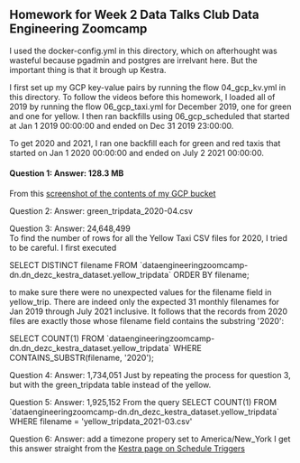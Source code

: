 
## Homework for Week 2 Data Talks Club Data Engineering Zoomcamp

I used the docker-config.yml in this directory, which on afterhought was
wasteful because pgadmin and postgres are irrelvant here. But the important
thing is that it brough up Kestra.

I first set up my GCP key-value pairs by running the flow 04_gcp_kv.yml
in this directory. To follow the videos before this homework, I loaded all
of 2019 by running the flow 06_gcp_taxi.yml for December 2019, one for green
and one for yellow. I then ran backfills using 06_gcp_scheduled that started
at Jan 1 2019 00:00:00 and ended on Dec 31 2019 23:00:00.

To get 2020 and 2021, I ran one backfill each for green and red taxis that started on Jan 1 2020 00:00:00 and ended on July 2 2021 00:00:00.

#### Question 1: Answer: 128.3 MB
From this [screenshot of the contents of my GCP bucket](my-gcp-bucket.png)

Question 2: Answer: green_tripdata_2020-04.csv

Question 3: Answer: 24,648,499\
To find the number of rows for all the Yellow Taxi CSV files for 2020, I tried to be careful. I first executed 

SELECT DISTINCT filename
FROM \`dataengineeringzoomcamp-dn.dn_dezc_kestra_dataset.yellow_tripdata\`
ORDER BY filename;

to make sure there were no unexpected values for the filename field in yellow_trip. There are indeed only the expected 31 monthly filenames for Jan 2019 through July 2021 inclusive. It follows that the records from 2020 files are exactly those whose filename field contains the substring '2020':

SELECT COUNT(1)
FROM \`dataengineeringzoomcamp-dn.dn_dezc_kestra_dataset.yellow_tripdata\`
WHERE CONTAINS_SUBSTR(filename, '2020');

Question 4: Answer: 1,734,051
Just by repeating the process for question 3, but with the green_tripdata table instead of the yellow.

Question 5: Answer: 1,925,152
From the query 
SELECT COUNT(1) 
FROM \`dataengineeringzoomcamp-dn.dn_dezc_kestra_dataset.yellow_tripdata\`
WHERE filename = 'yellow_tripdata_2021-03.csv'

Question 6: Answer: add a timezone propery set to America/New_York
I get this answer straight from the [Kestra page on Schedule Triggers](https://kestra.io/docs/workflow-components/triggers/schedule-trigger)
